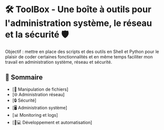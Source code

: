 # 🛠️ ToolBox - Une boîte à outils pour l'administration système, le réseau et la sécurité 🛡️

Objectif : mettre en  place des scripts et des outils en Shell et Python pour le plaisir de coder certaines fonctionnalités et en même temps faciliter mon travail en administration système, réseau et sécurité.

## 📑 Sommaire

-   [📁 Manipulation de fichiers]
-   [🌐 Administration réseau]
-   [🔒 Sécurité]
-   [🖥️ Administration système]
-   [📊 Monitoring et logs]
-   [👨💻 Développement et automatisation]

